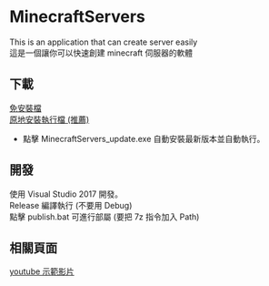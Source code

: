 # MinecraftServers
This is an application that can create server easily  
這是一個讓你可以快速創建 minecraft 伺服器的軟體  

## 下載

[免安裝檔](https://github.com/paul90317/MinecraftServers/raw/main/publish.zip)  
[原地安裝執行檔 (推薦)](https://github.com/paul90317/MinecraftServers/raw/main/MinecraftServers.zip)  
* 點擊 MinecraftServers_update.exe 自動安裝最新版本並自動執行。

## 開發
使用 Visual Studio 2017 開發。  
Release 編譯執行 (不要用 Debug)  
點擊 publish.bat 可進行部屬 (要把 7z 指令加入 Path)  

## 相關頁面  

[youtube 示範影片](https://www.youtube.com/watch?v=oJnsTmI1E0E&t=828s)  